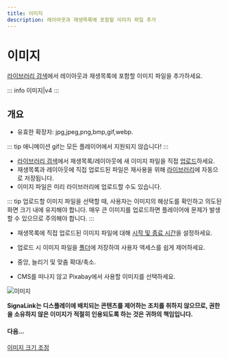 ```yaml
---
title: 이미지
description: 레이아웃과 재생목록에 포함할 이미지 파일 추가
---
```


# 이미지

[라이브러리 검색](layouts_editor.html#content-library-search)에서 레이아웃과 재생목록에 포함할 이미지 파일을 추가하세요.

::: info
이미지|v4
:::

## 개요

- 유효한 확장자: jpg,jpeg,png,bmp,gif,webp.

::: tip
애니메이션 gif는 모든 플레이어에서 지원되지 않습니다!
:::

- [라이브러리 검색](layouts_editor.html#content-library-search)에서 재생목록/레이아웃에 새 이미지 파일을 직접 [업로드](media_library.html#content-add-media-upload)하세요.
- 재생목록과 레이아웃에 직접 업로드된 파일은 재사용을 위해 [라이브러리](media_library.html)에 자동으로 저장됩니다.
- 이미지 파일은 미리 라이브러리에 업로드할 수도 있습니다.

::: tip
업로드할 이미지 파일을 선택할 때, 사용자는 이미지의 해상도를 확인하고 의도된 화면 크기 내에 유지해야 합니다. 매우 큰 이미지를 업로드하면 플레이어에 문제가 발생할 수 있으므로 주의해야 합니다.
:::

- 재생목록에 직접 업로드된 이미지 파일에 대해 [시작 및 종료 시간](media_playlists.html#content-widget-expiry-dates)을 설정하세요.

- 업로드 시 이미지 파일을 [폴더](tour_folders.html#content-saving-to-folders)에 저장하여 사용자 액세스를 쉽게 제어하세요.

- 중앙, 늘리기 및 맞춤 확대/축소.

- CMS를 떠나지 않고 Pixabay에서 사용할 이미지를 선택하세요.

![이미지](/img/v4_media_module_image.png)

**SignaLink는 디스플레이에 배치되는 콘텐츠를 제어하는 조치를 취하지 않으므로, 권한을 소유하지 않은 이미지가 적절히 인용되도록 하는 것은 귀하의 책임입니다.**

#### 다음...

[이미지 크기 조정](tour_cms_settings#content-resizing-images) 